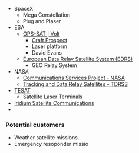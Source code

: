 - SpaceX
	- Mega Constellation
	- Plug and Plaser
- ESA
	- [OPS-SAT | Volt](https://opssat.esa.int/volt/)
		- [Craft Prospect](https://www.craftprospect.com/)
		- Laser platform
		- David Evans
	- [European Data Relay Satellite System (EDRS)](https://connectivity.esa.int/european-data-relay-satellite-system-edrs-overview)
		- GEO Relay System
- NASA
	- [Communications Services Project - NASA](https://www.nasa.gov/directorates/somd/space-communications-navigation-program/communications-services-project/)
	- [Tracking and Data Relay Satellites - TDRSS](https://www.nasa.gov/mission/tracking-and-data-relay-satellites/)
- [TESAT](https://www.tesat.de/products)
	- Satellite Laser Terminals
- [Iridium Satellite Communications ](https://www.iridium.com/)
- 
### Potential customers

- Weather satellite missions. 
- Emergency resoponder missio
